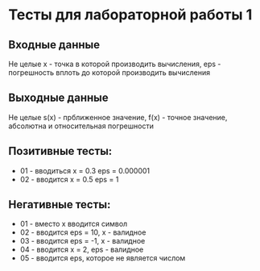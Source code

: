 # Тесты для лабораторной работы 1
## Входные данные
Не целые x - точка в которой производить вычисления, eps - погрешность вплоть до которой производить вычисления
## Выходные данные
Не целые s(x) - прближенное значение, f(x) - точное значение, абсолютна и относительная погрешности
## Позитивные тесты:
- 01 - вводиться x = 0.3 eps = 0.000001
- 02 - вводится x = 0.5 eps = 1
## Негативные тесты:
- 01 - вместо x вводится символ
- 02 - вводится eps = 10, x - валидное
- 03 - вводится eps = -1, x - валидное
- 04 - вводится x = 2, eps - валидное
- 05 - вводится eps, которое не является числом